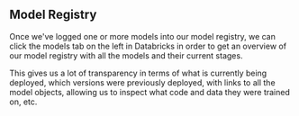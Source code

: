 

## Model Registry

Once we've logged one or more models into our model registry, we can click the models tab on the left in Databricks in order to get an overview of our model registry with all the models and their current stages.

This gives us a lot of transparency in terms of what is currently being deployed, which versions were previously deployed, with links to all the model objects, allowing us to inspect what code and data they were trained on, etc.